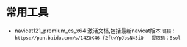 # 常用工具
    
   * navicat121_premium_cs_x64 激活文档,包括最新navicat版本
    ```
      链接：https://pan.baidu.com/s/14ZQX46-f2ftwYpJbsN45iQ   提取码：8sol 
    ```    
 

